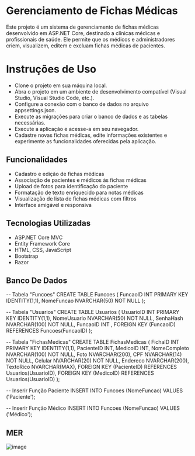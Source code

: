 # Gerenciamento de Fichas Médicas

Este projeto é um sistema de gerenciamento de fichas médicas desenvolvido em ASP.NET Core, destinado a clínicas médicas e profissionais de saúde. Ele permite que os médicos e administradores criem, visualizem, editem e excluam fichas médicas de pacientes.

# Instruções de Uso
- Clone o projeto em sua máquina local.
- Abra o projeto em um ambiente de desenvolvimento compatível (Visual Studio, Visual Studio Code, etc.).
- Configure a conexão com o banco de dados no arquivo appsettings.json.
- Execute as migrações para criar o banco de dados e as tabelas necessárias.
- Execute a aplicação e acesse-a em seu navegador.
- Cadastre novas fichas médicas, edite informações existentes e experimente as funcionalidades oferecidas pela aplicação.

## Funcionalidades

- Cadastro e edição de fichas médicas
- Associação de pacientes e médicos às fichas médicas
- Upload de fotos para identificação do paciente
- Formatação de texto enriquecido para notas médicas
- Visualização de lista de fichas médicas com filtros
- Interface amigável e responsiva

## Tecnologias Utilizadas

- ASP.NET Core MVC
- Entity Framework Core
- HTML, CSS, JavaScript
- Bootstrap
- Razor

## Banco De Dados
-- Tabela "Funcoes"
CREATE TABLE Funcoes (
    FuncaoID INT PRIMARY KEY IDENTITY(1,1),
    NomeFuncao NVARCHAR(50) NOT NULL
);

-- Tabela "Usuarios"
CREATE TABLE Usuarios (
    UsuarioID INT PRIMARY KEY IDENTITY(1,1),
    NomeUsuario NVARCHAR(50) NOT NULL,
    SenhaHash NVARCHAR(100) NOT NULL,
    FuncaoID INT ,
    FOREIGN KEY (FuncaoID) REFERENCES Funcoes(FuncaoID)
);

-- Tabela "FichasMedicas"
CREATE TABLE FichasMedicas (
    FichaID INT PRIMARY KEY IDENTITY(1,1),
    PacienteID INT,
    MedicoID INT,
    NomeCompleto NVARCHAR(100) NOT NULL,
    Foto NVARCHAR(200),
    CPF NVARCHAR(14) NOT NULL,
    Celular NVARCHAR(20) NOT NULL,
    Endereco NVARCHAR(200),
    TextoRico NVARCHAR(MAX),
    FOREIGN KEY (PacienteID) REFERENCES Usuarios(UsuarioID),
    FOREIGN KEY (MedicoID) REFERENCES Usuarios(UsuarioID)
);

-- Inserir Função Paciente
INSERT INTO Funcoes (NomeFuncao) VALUES ('Paciente');

-- Inserir Função Médico
INSERT INTO Funcoes (NomeFuncao) VALUES ('Médico');

## MER

![image](https://github.com/matheusleonor/FichaMedica/assets/37985264/fcd713e5-e4c4-4157-a204-07d663f7d185)
